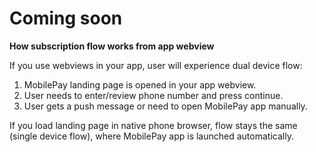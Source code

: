 # Coming soon

<b>How subscription flow works from app webview</b> 

If you use webviews in your app, user will experience dual device flow:
<ol>
<li>MobilePay landing page is opened in your app webview.</li>
<li>User needs to enter/review phone number and press continue.</li>
<li>User gets a push message or need to open MobilePay app manually.</li>
</ol>
If you load landing page in native phone browser, flow stays the same (single device flow), where MobilePay app is launched automatically.